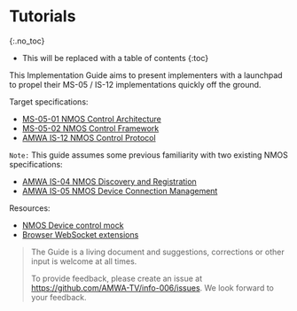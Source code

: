 # Tutorials

{:.no_toc}

- This will be replaced with a table of contents
{:toc}

This Implementation Guide aims to present implementers with a launchpad to propel their MS-05 / IS-12 implementations quickly off the ground.

Target specifications:

- [MS-05-01 NMOS Control Architecture](https://specs.amwa.tv/ms-05-01)
- [MS-05-02 NMOS Control Framework](https://specs.amwa.tv/ms-05-02)
- [AMWA IS-12 NMOS Control Protocol](https://specs.amwa.tv/is-12)

`Note:` This guide assumes some previous familiarity with two existing NMOS specifications:

- [AMWA IS-04 NMOS Discovery and Registration](https://specs.amwa.tv/is-04)
- [AMWA IS-05 NMOS Device Connection Management](https://specs.amwa.tv/is-05)

Resources:

- [NMOS Device control mock](https://github.com/AMWA-TV/nmos-device-control-mock)
- [Browser WebSocket extensions](https://chrome.google.com/webstore/search/websocket)

>The Guide is a living document and suggestions, corrections or other input is welcome at all times.
>
> To provide feedback, please create an issue at <https://github.com/AMWA-TV/info-006/issues>. We look forward to your feedback.
